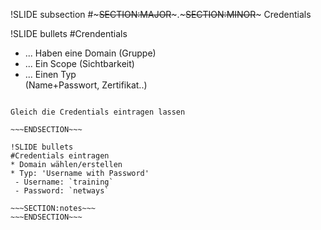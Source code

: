 !SLIDE subsection
#~~~SECTION:MAJOR~~~.~~~SECTION:MINOR~~~ Credentials

!SLIDE bullets
#Crendentials
* ... Haben eine Domain (Gruppe)
* ... Ein Scope (Sichtbarkeit)
* ... Einen Typ  
	(Name+Passwort, Zertifikat..)

~~~SECTION:notes~~~

Gleich die Credentials eintragen lassen

~~~ENDSECTION~~~

!SLIDE bullets
#Credentials eintragen
* Domain wählen/erstellen
* Typ: 'Username with Password'
 - Username: `training`
 - Password: `netways`

~~~SECTION:notes~~~
~~~ENDSECTION~~~
